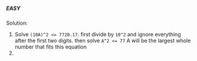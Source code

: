 ##### EASY
Solution:
1. Solve `(10A)^2 <= 7720.17`. first divide by `10^2` and ignore everything after the first two digits. then solve `A^2 <= 77` A will be the largest whole number that fits this equation
2.
